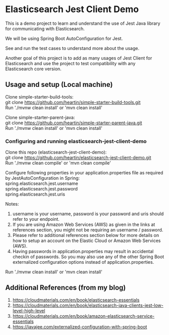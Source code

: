 # Elasticsearch Jest Client Demo

This is a demo project to learn and understand the use of Jest Java library for communicating with Elasticsearch. 

We will be using Spring Boot AutoConfiguration for Jest.

See and run the test cases to understand more about the usage.

Another goal of this project is to add as many usages of Jest Client for Elasticsearch and use the project to test compatibility with any Elasticsearch core version.

## Usage and setup (Local machine)

Clone simple-starter-build-tools: <br>
git clone https://github.com/heartin/simple-starter-build-tools.git <br>
Run './mvnw clean install' or 'mvn clean install'

Clone simple-starter-parent-java: <br>
git clone https://github.com/heartin/simple-starter-parent-java.git <br>
Run './mvnw clean install' or 'mvn clean install'

### Configuring and running elasticsearch-jest-client-demo

Clone this repo (elasticsearch-jest-client-demo): <br>
git clone https://github.com/heartin/elasticsearch-jest-client-demo.git <br>
Run './mvnw clean compile' or 'mvn clean compile'

Configure following properties in your application.properties file as required by JestAutoConfiguration in Spring: <br>
spring.elasticsearch.jest.username <br>
spring.elasticsearch.jest.password <br>
spring.elasticsearch.jest.uris <br>

Notes: 
1. username is your username, password is your password and uris should refer to your endpoint. 
1. If you are using Amazon Web Services (AWS) as given in the links at references section, you might not be requiring an username / password. 
1. Please refer to additional references section below for more details on how to setup an account on the Elastic Cloud or Amazon Web Services (AWS).
1. Having passwords in application.properties may result in accidental checkin of passwords. So you may also use any of the other Spring Boot externalized configuration options instead of application.properties. 

Run './mvnw clean install' or 'mvn clean install'


## Additional References (from  my blog)
1. https://cloudmaterials.com/en/book/elasticsearch-essentials
1. https://cloudmaterials.com/en/book/elasticsearch-java-clients-jest-low-level-high-level
1. https://cloudmaterials.com/en/book/amazon-elasticsearch-service-essentials
1. https://javajee.com/externalized-configuration-with-spring-boot